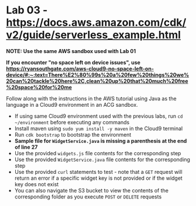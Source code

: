 # Lab 03 - https://docs.aws.amazon.com/cdk/v2/guide/serverless_example.html

**NOTE: Use the same AWS sandbox used with Lab 01**

**If you encounter "no space left on device issues", use https://ryansouthgate.com/aws-cloud9-no-space-left-on-device/#:~:text=There%E2%80%99s%20a%20few%20things%20we%20can%20tackle%20here%2C,clean%20up%20that%20much%20free%20space%20for%20me**

Follow along with the instructions in the AWS tutorial using Java as the language in a Cloud9 environment in an ACG sandbox.

* If using same Cloud9 environment used with the previous labs, run `cd ~/environment` before executing any commands
* Install maven using `sudo yum install -y maven` in the Cloud9 terminal
* Run `cdk bootstrap` to bootstrap the environment
* **Sample file for `WidgetService.java` is missing a parenthesis at the end of line 27**
* Use the provided `widgets.js` file contents for the corresponding step
* Use the provided `WidgetService.java` file contents for the corresponding step
* Use the provided `curl` statements to test - note that a `GET` request will return an error if a specific widget key is not provided or if the widget key does not exist
* You can also navigate the S3 bucket to view the contents of the corresponding folder as you execute `POST` or `DELETE` requests
